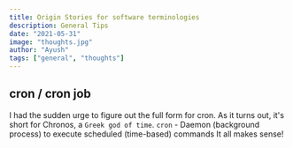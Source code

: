 ```yaml
---
title: Origin Stories for software terminologies
description: General Tips
date: "2021-05-31"
image: "thoughts.jpg"
author: "Ayush"
tags: ["general", "thoughts"]
---
```


## cron / cron job
I had the sudden urge to figure out the full form for cron.
As it turns out, it's short for Chronos, a `Greek god of time`.
`cron` - Daemon (background process) to execute scheduled (time-based) commands
It all makes sense!
